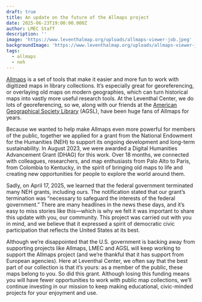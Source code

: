 ```yaml
---
draft: true
title: An update on the future of the Allmaps project
date: 2025-06-23T19:00:00.000Z
author: LMEC Staff
description: ''
image: 'https://www.leventhalmap.org/uploads/allmaps-viewer-job.jpeg'
backgroundImage: 'https://www.leventhalmap.org/uploads/allmaps-viewer-job.jpeg'
tags:
  - allmaps
  - neh
---
```


[Allmaps](https://allmaps.org/) is a set of tools that make it easier and more fun to work with digitized maps in library collections. It’s especially great for georeferencing, or overlaying old maps on modern geographies, which can turn historical maps into vastly more useful research tools. At the Leventhal Center, we do lots of georeferencing, so we, along with our friends at the [American Geographical Society Library](https://uwm.edu/libraries/agsl/) (AGSL), have been huge fans of Allmaps for years.

Because we wanted to help make Allmaps even more powerful for members of the public, together we applied for a grant from the National Endowment for the Humanities (NEH) to support its ongoing development and long-term sustainability. In August 2023, we were awarded a Digital Humanities Advancement Grant (DHAG) for this work. Over 18 months, we connected with colleagues, researchers, and map enthusiasts from Palo Alto to Paris, from Colombia to Kentucky, in the spirit of bringing old maps to life and creating new opportunities for people to explore the world around them.

Sadly, on April 17, 2025, we learned that the federal government terminated many NEH grants, including ours. The notification stated that our grant’s termination was “necessary to safeguard the interests of the federal government.” There are many headlines in the news these days, and it’s easy to miss stories like this—which is why we felt it was important to share this update with you, our community. This project was carried out with you in mind, and we believe that it expressed a spirit of democratic civic participation that reflects the United States at its best.

Although we’re disappointed that the U.S. government is backing away from supporting projects like Allmaps, LMEC and AGSL will keep working to support the Allmaps project (and we’re thankful that it has support from European agencies). Here at Leventhal Center, we often say that the best part of our collection is that it’s yours: as a member of the public, these maps belong to you. So did this grant. Although losing this funding means you will have fewer opportunities to work with public map collections, we’ll continue investing in our mission to keep making educational, civic-minded projects for your enjoyment and use.

